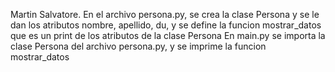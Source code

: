 Martin Salvatore.
En el archivo persona.py, se crea la clase Persona y se le dan los atributos nombre, apellido, du, y se define la funcion mostrar_datos que es un print de los atributos de la clase Persona
En main.py se importa la clase Persona del archivo persona.py, y se imprime la funcion mostrar_datos
